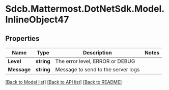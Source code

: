 # Sdcb.Mattermost.DotNetSdk.Model.InlineObject47
## Properties

Name | Type | Description | Notes
------------ | ------------- | ------------- | -------------
**Level** | **string** | The error level, ERROR or DEBUG | 
**Message** | **string** | Message to send to the server logs | 

[[Back to Model list]](../README.md#documentation-for-models) [[Back to API list]](../README.md#documentation-for-api-endpoints) [[Back to README]](../README.md)

